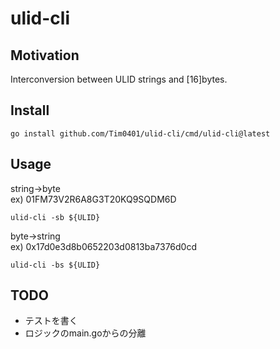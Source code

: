 # ulid-cli

## Motivation

Interconversion between ULID strings and [16]bytes.  

## Install

```
go install github.com/Tim0401/ulid-cli/cmd/ulid-cli@latest
```

## Usage

string->byte  
ex) 01FM73V2R6A8G3T20KQ9SQDM6D
```
ulid-cli -sb ${ULID}
```

byte->string  
ex) 0x17d0e3d8b0652203d0813ba7376d0cd
```
ulid-cli -bs ${ULID}
```

## TODO

- テストを書く
- ロジックのmain.goからの分離
